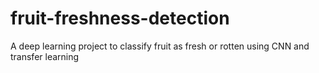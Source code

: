 # fruit-freshness-detection
A deep learning project to classify fruit as fresh or rotten using CNN and transfer learning

